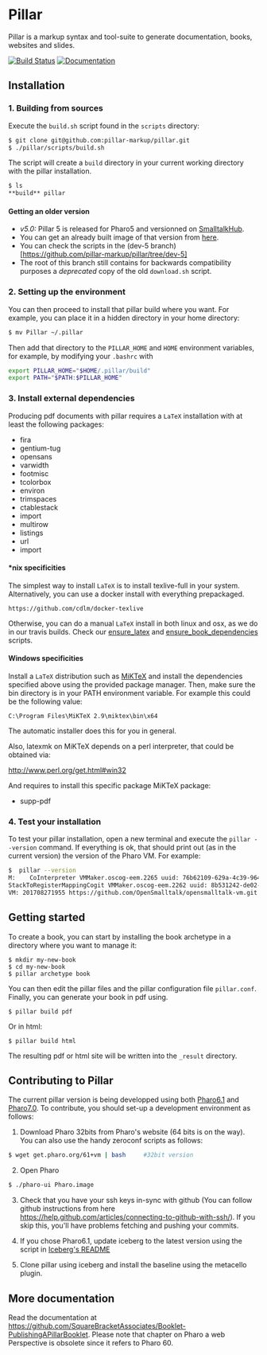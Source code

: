 # Pillar

Pillar is a markup syntax and tool-suite to generate documentation, books, websites and slides.

[![Build Status](https://travis-ci.org/pillar-markup/pillar.svg?branch=stable)](https://travis-ci.org/pillar-markup/pillar)
[![Documentation](https://img.shields.io/badge/Documentation-download-green.svg)](https://github.com/SquareBracketAssociates/Booklet-PublishingAPillarBooklet)

## Installation

### 1. Building from sources

Execute the `build.sh` script found in the `scripts` directory:

```bash
$ git clone git@github.com:pillar-markup/pillar.git
$ ./pillar/scripts/build.sh
```

The script will create a `build` directory in your current working directory with the pillar installation.

```bash
$ ls
**build** pillar
```

#### Getting an older version

- *v5.0:* Pillar 5 is released for Pharo5 and versionned on [SmalltalkHub](http://smalltalkhub.com/#!/~Pier/Pillar).
 - You can get an already built image of that version from [here](https://github.com/pillar-markup/pillar/releases/tag/v5.0).
 - You can check the scripts in the (dev-5 branch)[https://github.com/pillar-markup/pillar/tree/dev-5]
 - The root of this branch still contains for backwards compatibility purposes a _deprecated_ copy of the old `download.sh` script.


### 2. Setting up the environment

You can then proceed to install that pillar build where you want.
For example, you can place it in a hidden directory in your home directory:

```bash
$ mv Pillar ~/.pillar
```

Then add that directory to the `PILLAR_HOME` and `HOME` environment variables, for example, by modifying your `.bashrc` with

```bash
export PILLAR_HOME="$HOME/.pillar/build"
export PATH="$PATH:$PILLAR_HOME"
```

### 3. Install external dependencies

Producing pdf documents with pillar requires a `LaTeX` installation with at least the following packages:

- fira
- gentium-tug
- opensans
- varwidth
- footmisc
- tcolorbox
- environ
- trimspaces
- ctablestack
- import
- multirow
- listings
- url
- import

#### *nix specificities

The simplest way to install `LaTeX` is to install texlive-full in your system. Alternatively, you can use a docker install with everything prepackaged. 

```
https://github.com/cdlm/docker-texlive
```

Otherwise, you can do a manual `LaTeX` install in both linux and osx, as we do in our travis builds. Check our [ensure_latex](scripts/travis/ensure_latex.sh) and [ensure_book_dependencies](scripts/travis/ensure_book_dependencies.sh) scripts.

#### Windows specificities

Install a `LaTeX` distribution such as [MiKTeX](https://miktex.org/) and install the dependencies specified above using the provided package manager. Then, make sure the bin directory is in your PATH environment variable. For example this could be the following value:

```
C:\Program Files\MiKTeX 2.9\miktex\bin\x64
```

The automatic installer does this for you in general.

Also, latexmk on MiKTeX depends on a perl interpreter, that could be obtained via:

http://www.perl.org/get.html#win32

And requires to install this specific package MiKTeX package:
- supp-pdf

### 4. Test your installation

To test your pillar installation, open a new terminal and execute the `pillar --version` command.
If everything is ok, that should print out (as in the current version) the version of the Pharo VM.
For example:

```bash
$  pillar --version
M:    CoInterpreter VMMaker.oscog-eem.2265 uuid: 76b62109-629a-4c39-9641-67b53321df9a Aug 27 2017
StackToRegisterMappingCogit VMMaker.oscog-eem.2262 uuid: 8b531242-de02-48aa-b418-8d2dde0bec6c Aug 27 2017
VM: 201708271955 https://github.com/OpenSmalltalk/opensmalltalk-vm.git $ Date: Sun Aug 27 21:55:26 2017 +0200 $ Plugins: 201708271955 https://github.com/OpenSmalltalk/opensmalltalk-vm.git $

```

## Getting started

To create a book, you can start by installing the book archetype in a directory where you want to manage it:

```
$ mkdir my-new-book
$ cd my-new-book
$ pillar archetype book
```

You can then edit the pillar files and the pillar configuration file `pillar.conf`.
Finally, you can generate your book in pdf using.

```
$ pillar build pdf
```

Or in html:

```
$ pillar build html
```

The resulting pdf or html site will be written into the `_result` directory.

## Contributing to Pillar

The current pillar version is being developped using both [Pharo6.1](www.pharo.org) and [Pharo7.0](www.pharo.org).
To contribute, you should set-up a development environment as follows:

1. Download Pharo 32bits from Pharo's website (64 bits is on the way). You can also use the handy zeroconf scripts as follows:

```bash
$ wget get.pharo.org/61+vm | bash     #32bit version
```

2. Open Pharo

```bash
$ ./pharo-ui Pharo.image
```

3. Check that you have your ssh keys in-sync with github (You can follow github instructions from here https://help.github.com/articles/connecting-to-github-with-ssh/). If you skip this, you'll have problems fetching and pushing your commits.

4. If you chose Pharo6.1, update iceberg to the latest version using the script in [Iceberg's README](https://github.com/pharo-vcs/iceberg/blob/master/README.md)

5. Clone pillar using iceberg and install the baseline using the metacello plugin.

## More documentation

Read the documentation at https://github.com/SquareBracketAssociates/Booklet-PublishingAPillarBooklet.
Please note that chapter on Pharo a web Perspective is obsolete since it refers to Pharo 60.
